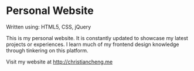 # Personal Website

Written using: HTML5, CSS, jQuery

This is my personal website. It is constantly updated to showcase my latest projects or experiences. I learn much of my frontend design knowledge through tinkering on this platform.

Visit my website at http://christiancheng.me
